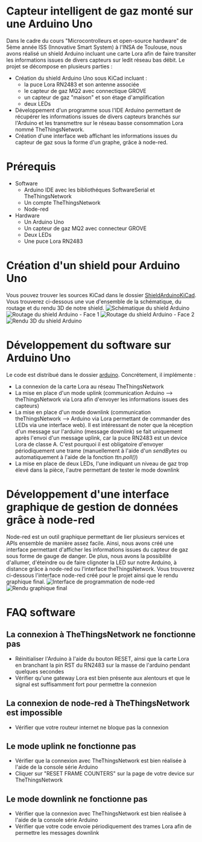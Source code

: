 ﻿# Capteur intelligent de gaz monté sur une Arduino Uno
Dans le cadre du cours "Microcontrolleurs et open-source hardware" de 5ème année ISS (Innovative Smart System) à l'INSA de Toulouse, nous avons réalisé un shield Arduino incluant une carte Lora afin de faire transiter les informations issues de divers capteurs sur ledit réseau bas débit. Le projet se décompose en plusieurs parties :
* Création du shield Arduino Uno sous KiCad incluant :
  - la puce Lora RN2483 et son antenne associée
  - le capteur de gaz MQ2 avec connectique GROVE
  - un capteur de gaz "maison" et son étage d'amplification
  - deux LEDs
* Développement d'un programme sous l'IDE Arduino permettant de récupérer les informations issues de divers capteurs branchés sur l'Arduino et les transmettre sur le réseau basse consommation Lora nommé TheThingsNetwork.
* Création d'une interface web affichant les informations issues du capteur de gaz sous la forme d'un graphe, grâce à node-red.

# Prérequis
* Software
	- Arduino IDE avec les bibliothéques SoftwareSerial et TheThingsNetwork
	- Un compte TheThingsNetwork
	- Node-red
* Hardware
	- Un Arduino Uno
	- Un capteur de gaz MQ2 avec connecteur GROVE
	- Deux LEDs
	- Une puce Lora RN2483

# Création d'un shield pour Arduino Uno
Vous pouvez trouver les sources KiCad dans le dossier [ShieldArduinoKiCad](/ShieldArduinoKicad/).
Vous trouverez ci-dessous une vue d'ensemble de la schématique, du routage et du rendu 3D de notre shield.
![Schématique du shield Arduino](https://github.com/MOSH-Insa-Toulouse/cres-limouzy-malique-gazsensor/blob/master/images/schematique.png)
![Routage du shield Arduino - Face 1](https://github.com/MOSH-Insa-Toulouse/cres-limouzy-malique-gazsensor/blob/master/images/routageA.png)
![Routage du shield Arduino - Face 2](https://github.com/MOSH-Insa-Toulouse/cres-limouzy-malique-gazsensor/blob/master/images/routageB.png)
![Rendu 3D du shield Arduino](https://github.com/MOSH-Insa-Toulouse/cres-limouzy-malique-gazsensor/blob/master/images/3D.png)

# Développement du software sur Arduino Uno
Le code est distribué dans le dossier [arduino](/arduino/).
Concrétement, il implémente :
* La connexion de la carte Lora au réseau TheThingsNetwork
* La mise en place d'un mode uplink (communication Arduino --> theThingsNetwork via Lora afin d'envoyer les informations issues des capteurs)
* La mise en place d'un mode downlink (communication theThingsNetwork --> Arduino via Lora permettant de commander des LEDs via une interface web). Il est intéressant de noter que la réception d'un message sur l'arduino (message downlink) se fait uniquement après l'envoi d'un message uplink, car la puce RN2483 est un device Lora de classe A. C'est pourquoi il est obligatoire d'envoyer périodiquement une trame (manuellement à l'aide d'un *sendBytes* ou automatiquement à l'aide de la fonction *ttn.poll()*)
* La mise en place de deux LEDs, l'une indiquant un niveau de gaz trop élevé dans la pièce, l'autre permettant de tester le mode downlink

# Développement d'une interface graphique de gestion de données grâce à node-red
Node-red est un outil graphique permettant de lier plusieurs services et APIs ensemble de manière assez facile. Ainsi, nous avons créé une interface permettant d'afficher les informations issues du capteur de gaz sous forme de gauge de danger. De plus, nous avons la possibilité d'allumer, d'éteindre ou de faire clignoter la LED sur notre Arduino, à distance grâce à node-red ou l'interface theThingsNetwork. Vous trouverez ci-dessous l'interface node-red créé pour le projet ainsi que le rendu graphique final.
![Interface de programmation de node-red](https://github.com/MOSH-Insa-Toulouse/cres-limouzy-malique-gazsensor/blob/master/images/node-red-interface.png)
![Rendu graphique final](https://github.com/MOSH-Insa-Toulouse/cres-limouzy-malique-gazsensor/blob/master/images/node-red-ui.png)

# FAQ software
## La connexion à TheThingsNetwork ne fonctionne pas
* Réinitialiser l'Arduino à l'aide du bouton RESET, ainsi que la carte Lora en branchant la pin RST du RN2483 sur la masse de l'arduino pendant quelques secondes
* Vérifier qu'une gateway Lora est bien présente aux alentours et que le signal est suffisamment fort pour permettre la connexion

## La connexion de node-red à TheThingsNetwork est impossible
* Vérifier que votre routeur internet ne bloque pas la connexion

## Le mode uplink ne fonctionne pas
* Vérifier que la connexion avec TheThingsNetwork est bien réalisée à l'aide de la console série Arduino
* Cliquer sur "RESET FRAME COUNTERS" sur la page de votre device sur TheThingsNetwork

## Le mode downlink ne fonctionne pas
* Vérifier que la connexion avec TheThingsNetwork est bien réalisée à l'aide de la console série Arduino
* Vérifier que votre code envoie périodiquement des trames Lora afin de permettre les messages downlink
